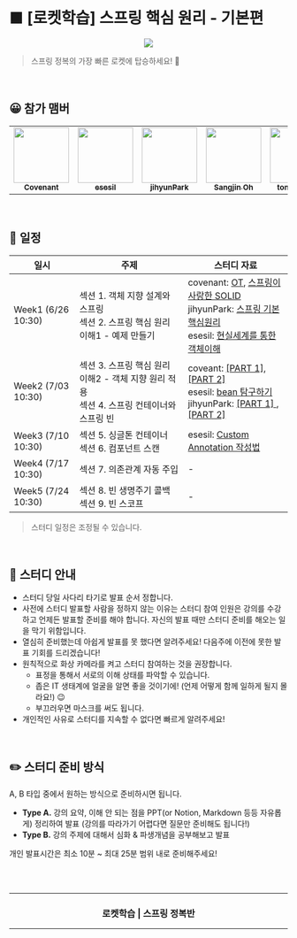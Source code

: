 <h1>
■ [로켓학습] 스프링 핵심 원리 - 기본편
</h1>

<p align="center">
    <img src="./_raw/rocket.jpg" />
</p>

> 스프링 정복의 가장 빠른 로켓에 탑승하세요! 🚀 

<br />

## 😀 참가 맴버

<table>
  <tr>
    <td align="center"><a href="https://github.com/KoEonYack"><img src="https://avatars.githubusercontent.com/u/28642484?v=4?s=100" width="100px;" alt=""/><br /><sub><b>Covenant</b></sub></a><br /></td>
    <td align="center"><a href="https://github.com/esesil"><img src="https://avatars.githubusercontent.com/u/72774479?v=4?s=100" width="100px;" alt=""/><br /><sub><b>esesil</b></sub></a><br /></td>
    <td align="center"><a href="https://github.com/jihyunhillpark"><img src="https://avatars.githubusercontent.com/u/29705409?v=4?s=100" width="100px;" alt=""/><br /><sub><b>jihyunPark</b></sub></a><br /></td>
    <td align="center"><a href="https://github.com/osj3474"><img src="https://avatars.githubusercontent.com/u/42775225?v=4?v=4?s=100" width="100px;" alt=""/><br /><sub><b>Sangjin Oh
</b></sub></a><br /></td>
    <td align="center"><a href="https://github.com/tongnamuu"><img src="https://avatars.githubusercontent.com/u/33937684?v=4?s=100" width="100px;" alt=""/><br /><sub><b>tongnamuu</b></sub></a><br /></td>
    <!-- <td align="center"><a href="https://github.com/yu-jin-song"><img src="https://avatars.githubusercontent.com/u/74666378?v=4?s=100" width="100px;" alt=""/><br /><sub><b>Yujin Song
</b></sub></a><br /></td> -->
</tr>
</table>

<br />

## 📅 일정

<table>
    <thead>
        <tr>
            <th> 일시 </th>
            <th> 주제 </th>
            <th> 스터디 자료 </th>
        </tr>
    </thead>
    <tbody>        
        <tr>
            <td> Week1 (6/26 10:30) </td>
            <td> 
                섹션 1. 객체 지향 설계와 스프링 <br />
                섹션 2. 스프링 핵심 원리 이해1 - 예제 만들기
            </td>
            <td> 
            covenant: <a href="https://github.com/covenant-lab/rocket-study-spring-core-basic/blob/master/week1/covenant/%EB%A1%9C%EC%BC%93%EC%8A%A4%ED%84%B0%EB%94%94_OT.pdf">OT</a>, <a href="https://github.com/covenant-lab/rocket-study-spring-core-basic/blob/master/week1/covenant/week1_%EC%8A%A4%ED%94%84%EB%A7%81%EC%9D%B4_%EC%82%AC%EB%9E%91%ED%95%9C_SOLID.pdf">스프링이 사랑한 SOLID</a><br />
            jihyunPark: <a href="https://jihyunhillpark.github.io/springframework/Spring-fundamental1/"> 스프링 기본 핵심원리 </a><br />
            esesil: <a href="https://github.com/covenant-lab/rocket-study-spring-core-basic/blob/master/week1/esesil/week1_%ED%98%84%EC%8B%A4%EC%84%B8%EA%B3%84%EB%A5%BC%20%ED%86%B5%ED%95%9C%20%EA%B0%9D%EC%B2%B4%EC%9D%B4%ED%95%B4.pdf">현실세계를 통한 객체이해</a><br />
            </td>
        </tr>
        <tr>
            <td> Week2 (7/03 10:30) </td>
            <td> 
                섹션 3. 스프링 핵심 원리 이해2 - 객체 지향 원리 적용 <br />
                섹션 4. 스프링 컨테이너와 스프링 빈 
            </td>
            <td> 
                coveant: <a href="https://github.com/covenant-lab/rocket-study-spring-core-basic/blob/master/week2/covenant/week2_%EC%95%84%EC%A3%BC%EC%9E%91%EC%9D%80_%EB%B9%88_%EC%9D%B4%EC%95%BC%EA%B8%B0_1.pdf">[PART 1]</a>, <a href="https://github.com/covenant-lab/rocket-study-spring-core-basic/blob/master/week2/covenant/week2_%EC%95%84%EC%A3%BC%EC%9E%91%EC%9D%80_%EB%B9%88_%EC%9D%B4%EC%95%BC%EA%B8%B0_2.pdf">[PART 2]</a><br />
                esesil: <a href="https://github.com/covenant-lab/rocket-study-spring-core-basic/blob/master/week2/esesil/week2_%EB%B9%88%20%ED%83%90%EA%B5%AC%ED%95%98%EA%B8%B0.pdf">bean 탐구하기</a><br />
                jihyunPark: <a href="https://jihyunhillpark.github.io/springframework/spring-fundamental3-copy/"> [PART 1] </a>, <a href="https://jihyunhillpark.github.io/springframework/spring-fundamental4/"> [PART 2] </a><br />
            </td>
        </tr>
        <tr>
            <td> Week3 (7/10 10:30) </td>
            <td> 
                섹션 5. 싱글톤 컨테이너 <br />
                섹션 6. 컴포넌트 스캔
            </td>
            <td> 
            esesil: <a href="https://github.com/covenant-lab/rocket-study-spring-core-basic/blob/master/week3/esesil/week3_Custom-Annotation%20%EC%9E%91%EC%84%B1%EB%B2%95.pdf">Custom Annotation 작성법</a><br />
            </td>
        </tr>
        <tr>
            <td> Week4 (7/17 10:30) </td>
            <td> 
                섹션 7. 의존관계 자동 주입 <br />
            </td>
            <td> 
            -
            </td>
        </tr>
        <tr>
            <td> Week5 (7/24 10:30) </td>
            <td> 
                섹션 8. 빈 생명주기 콜백 <br /> 
                섹션 9. 빈 스코프
            </td>
            <td> 
            -
            </td>
        </tr>
    </tbody>
</table>

> 스터디 일정은 조정될 수 있습니다.

<br />

## 📣 스터디 안내

- 스터디 당일 사다리 타기로 발표 순서 정합니다.
- 사전에 스터디 발표할 사람을 정하지 않는 이유는 스터디 참여 인원은 강의를 수강하고 언제든 발표할 준비를 해야 합니다. 자신의 발표 때만 스터디 준비를 해오는 일을 막기 위함입니다.
- 열심히 준비했는데 아쉽게 발표를 못 했다면 알려주세요! 다음주에 이전에 못한 발표 기회를 드리겠습니다!
- 원칙적으로 화상 카메라를 켜고 스터디 참여하는 것을 권장합니다.
    - 표정을 통해서 서로의 이해 상태를 파악할 수 있습니다.
    - 좁은 IT 생태계에 얼굴을 알면 좋을 것이기에! (언제 어떻게 함께 일하게 될지 몰라요!) 😉
    - 부끄러우면 마스크를 써도 됩니다.
- 개인적인 사유로 스터디를 지속할 수 없다면 빠르게 알려주세요! 

<br />

## ✏️ 스터디 준비 방식

A, B 타입 중에서 원하는 방식으로 준비하시면 됩니다. 

- __Type A.__ 강의 요약, 이해 안 되는 점을 PPT(or Notion, Markdown 등등 자유롭게) 정리하여 발표 (강의를 따라가기 어렵다면 질문만 준비해도 됩니다!)
- __Type B.__ 강의 주제에 대해서 심화 & 파생개념을 공부해보고 발표

개인 발표시간은 최소 10분 ~ 최대 25분 범위 내로 준비해주세요!


<br />
<br />

<!-- Bottom -->
<hr />

<div align=center>
    <h3> 로켓학습 | 스프링 정복반 </h3>
</div>

<hr />
